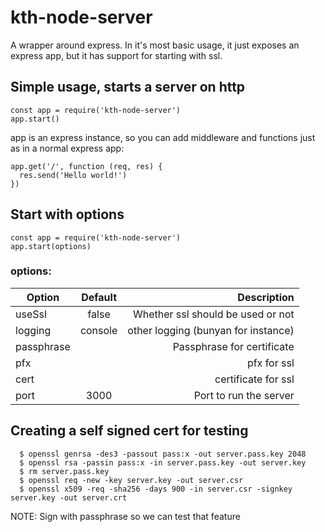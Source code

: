 # kth-node-server

A wrapper around express.
In it's most basic usage, it just exposes an express app, but it has support for starting with ssl.

## Simple usage, starts a server on http
```
const app = require('kth-node-server')
app.start()
```

app is an express instance, so you can add middleware and functions just as in a normal express app:
```
app.get('/', function (req, res) {
  res.send('Hello world!')
})
```

## Start with options
```
const app = require('kth-node-server')
app.start(options)
```
### options:
| Option        | Default       | Description  |
| ------------- |:-------------:| ------------:|
| useSsl      | false | Whether ssl should be used or not |
| logging       | console | other logging (bunyan for instance) |
| passphrase |       | Passphrase for certificate|
| pfx |       | pfx for ssl|
| cert |       | certificate for ssl|
| port | 3000      | Port to run the server|


## Creating a self signed cert for testing

```
  $ openssl genrsa -des3 -passout pass:x -out server.pass.key 2048
  $ openssl rsa -passin pass:x -in server.pass.key -out server.key
  $ rm server.pass.key
  $ openssl req -new -key server.key -out server.csr
  $ openssl x509 -req -sha256 -days 900 -in server.csr -signkey server.key -out server.crt 
```
NOTE: Sign with passphrase so we can test that feature
